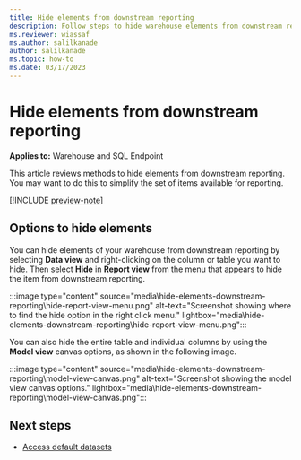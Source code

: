 ```yaml
---
title: Hide elements from downstream reporting
description: Follow steps to hide warehouse elements from downstream reporting.
ms.reviewer: wiassaf
ms.author: salilkanade
author: salilkanade
ms.topic: how-to
ms.date: 03/17/2023
---
```


# Hide elements from downstream reporting

**Applies to:** Warehouse and SQL Endpoint

This article reviews methods to hide elements from downstream reporting. You may want to do this to simplify the set of items available for reporting.

[!INCLUDE [preview-note](../includes/preview-note.md)]

## Options to hide elements

You can hide elements of your warehouse from downstream reporting by selecting **Data view** and right-clicking on the column or table you want to hide. Then select **Hide** in **Report view** from the menu that appears to hide the item from downstream reporting.

:::image type="content" source="media\hide-elements-downstream-reporting\hide-report-view-menu.png" alt-text="Screenshot showing where to find the hide option in the right click menu." lightbox="media\hide-elements-downstream-reporting\hide-report-view-menu.png":::

You can also hide the entire table and individual columns by using the **Model view** canvas options, as shown in the following image.

:::image type="content" source="media\hide-elements-downstream-reporting\model-view-canvas.png" alt-text="Screenshot showing the model view canvas options." lightbox="media\hide-elements-downstream-reporting\model-view-canvas.png":::

## Next steps

 - [Access default datasets](access-default-datasets.md)
